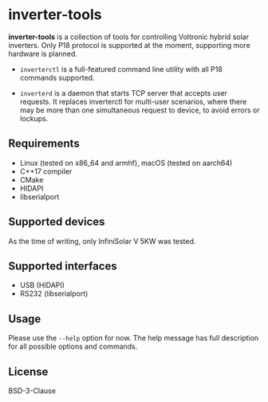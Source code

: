 # inverter-tools

**inverter-tools** is a collection of tools for controlling Voltronic hybrid solar
inverters. Only P18 protocol is supported at the moment, supporting more hardware 
is planned.

- `inverterctl` is a full-featured command line utility with all P18 commands
  supported.
  
- `inverterd` is a daemon that starts TCP server that accepts user requests. It 
  replaces inverterctl for multi-user scenarios, where there may be more than one
  simultaneous request to device, to avoid errors or lockups. 

## Requirements

- Linux (tested on x86_64 and armhf), macOS (tested on aarch64)
- C++17 compiler
- CMake
- HIDAPI
- libserialport

## Supported devices

As the time of writing, only InfiniSolar V 5KW was tested.

## Supported interfaces

* USB (HIDAPI)
* RS232 (libserialport)

## Usage

Please use the `--help` option for now. The help message has full description
for all possible options and commands.

## License

BSD-3-Clause